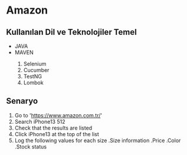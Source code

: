 # Amazon


## Kullanılan Dil ve Teknolojiler Temel
<ul>
<li> JAVA </li> 
<li> MAVEN </li>
<ol>
<li>Selenium</li>
<li>Cucumber</li>
<li>TestNG</li>
<li>Lombok</li>
</ol>
</ul>


## Senaryo
1. Go to 'https://www.amazon.com.tr/'
2. Search iPhone13 512
3. Check that the results are listed
4. Click iPhone13 at the top of the list
5. Log the following values for each size
.Size information .Price .Color .Stock status


